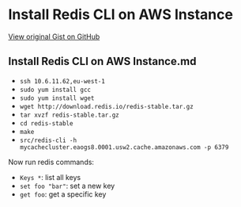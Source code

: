 # Install Redis CLI on AWS Instance

[View original Gist on GitHub](https://gist.github.com/Integralist/72161a96641fa4a0033d)

## Install Redis CLI on AWS Instance.md

- `ssh 10.6.11.62,eu-west-1`
- `sudo yum install gcc`
- `sudo yum install wget`
- `wget http://download.redis.io/redis-stable.tar.gz`
- `tar xvzf redis-stable.tar.gz`
- `cd redis-stable`
- `make`
- `src/redis-cli -h mycachecluster.eaogs8.0001.usw2.cache.amazonaws.com -p 6379`

Now run redis commands:

- `Keys *`: list all keys
- `set foo "bar"`: set a new key
- `get foo`: get a specific key


